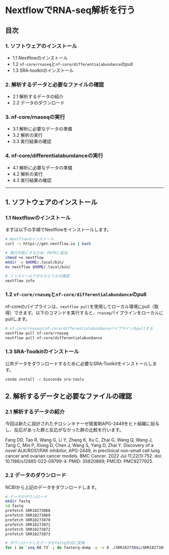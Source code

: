 # NextflowでRNA-seq解析を行う

## 目次

### 1. ソフトウェアのインストール
- 1.1 Nextflowのインストール
- 1.2 `nf-core/rnaseq`と`nf-core/differentialabundance`のpull
- 1.3 SRA-toolkitのインストール

### 2. 解析するデータと必要なファイルの確認
- 2.1 解析するデータの紹介
- 2.2 データのダウンロード

### 3. nf-core/rnaseqの実行
- 3.1 解析に必要なデータの準備
- 3.2 解析の実行
- 3.3 実行結果の確認

### 4. nf-core/differentialabundanceの実行
- 4.1 解析に必要なデータの準備
- 4.2 解析の実行
- 4.3 実行結果の確認

---
## 1. ソフトウェアのインストール
### 1.1 Nextflowのインストール
まずは以下の手順でNextflowをインストールします。

```bash
# Nextflowのインストール
curl -s https://get.nextflow.io | bash

# 実行可能にするため、PATHに追加
chmod +x nextflow
mkdir -p $HOME/.local/bin/
mv nextflow $HOME/.local/bin/

# インストールできたかどうかの確認
nextflow info
```

### 1.2 `nf-core/rnaseq`と`nf-core/differentialabundance`のpull
nf-coreのパイプラインは、```nextflow pull```を使用してローカル環境にpull（取得）できます。以下のコマンドを実行すると、`rnaseq`パイプラインをローカルにpullします。

```bash
# nf-core/rnaseqとnf-core/differentialabundanceパイプラインをpullする
nextflow pull nf-core/rnaseq
nextflow pull nf-core/differentialabundance
```

### 1.3 SRA-Toolkitのインストール
公共データをダウンロードするために必要なSRA-Toolkitをインストールします。
```bash
conda install -c bioconda sra-tools
```

## 2. 解析するデータと必要なファイルの確認
### 2.1 解析するデータの紹介
今回は新たに設計されたチロシンキナーゼ阻害剤APG-2449をヒト組織に投与し、反応があった群と反応がなかった群の比較を行います。

Fang DD, Tao R, Wang G, Li Y, Zhang K, Xu C, Zhai G, Wang Q, Wang J, Tang C, Min P, Xiong D, Chen J, Wang S, Yang D, Zhai Y. Discovery of a novel ALK/ROS1/FAK inhibitor, APG-2449, in preclinical non-small cell lung cancer and ovarian cancer models. BMC Cancer. 2022 Jul 11;22(1):752. doi: 10.1186/s12885-022-09799-4. PMID: 35820889; PMCID: PMC9277925.

### 2.2 データのダウンロード
NCBIから上記のデータをダウンロードします。

```bash
# データのダウンロード
mkdir fastq
cd fastq
prefetch SRR18273868
prefetch SRR18273869
prefetch SRR18273870
prefetch SRR18273871
prefetch SRR18273872
prefetch SRR18273873
```

```bash
# ダウンロードしたデータをfastq形式に変換
for i in `seq 68 73` ; do fasterq-dump -p -e 8 ./SRR182738$i/SRR182738$i.sra ; done
```
